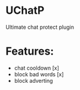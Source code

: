 # UChatP
Ultimate chat protect plugin

# Features:
* chat cooldown [x]
* block bad words [x]
* block adverting
